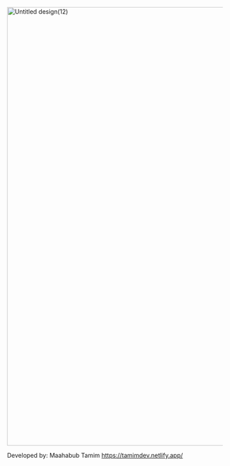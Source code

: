 <img width="1024" height="1024" alt="Untitled design(12)" src="https://github.com/user-attachments/assets/04de78fe-34be-4daf-aa07-949cae8cd631" />


Developed by: Maahabub Tamim 
https://tamimdev.netlify.app/
